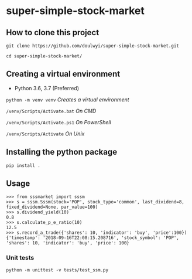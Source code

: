 # super-simple-stock-market


## How to clone this project
`git clone https://github.com/doulwyi/super-simple-stock-market.git`

`cd super-simple-stock-market/`

## Creating a virtual environment

- Python 3.6, 3.7 (Preferred)

`python -m venv venv` *Creates a virtual environment*

`/venv/Scripts/Activate.bat` *On CMD*

`/venv/Scripts/Activate.ps1` *On PowerShell*

`/venv/Scripts/Activate` *On Unix*

## Installing the python package
`pip install .`

## Usage

```
>>> from sssmarket import sssm
>>> s = sssm.Sssm(stock='POP', stock_type='common', last_dividend=8, fixed_dividend=None, par_value=100)
>>> s.dividend_yield(10)
0.8
>>> s.calculate_p_e_ratio(10)
12.5
>>> s.record_a_trade({'shares': 10, 'indicator': 'buy', 'price':100})
{'timestamp': '2018-09-16T22:08:15.208716', 'stock_symbol': 'POP', 'shares': 10, 'indicator': 'buy', 'price': 100}
```

### Unit tests
`python -m unittest -v tests/test_ssm.py`

